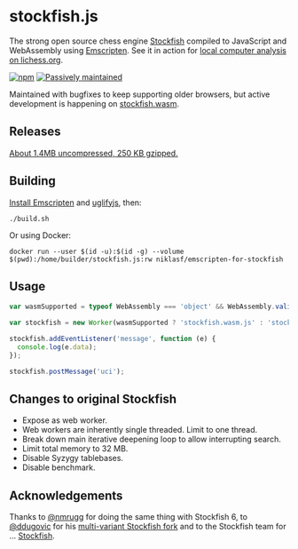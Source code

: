 stockfish.js
============

The strong open source chess engine
[Stockfish](https://github.com/official-stockfish/Stockfish)
compiled to JavaScript and WebAssembly using
[Emscripten](https://kripken.github.io/emscripten-site/). See it in action
for [local computer analysis on lichess.org](https://lichess.org/analysis).

[![npm](https://badge.fury.io/js/stockfish.js.svg)](https://badge.fury.io/js/stockfish.js)
[![Passively maintained](https://img.shields.io/badge/passively%20maintained-x-yellow.svg)](#)

Maintained with bugfixes to keep supporting older browsers, but active
development is happening on [stockfish.wasm](https://github.com/lichess-org/stockfish.wasm).

Releases
--------

[About 1.4MB uncompressed, 250 KB gzipped.](https://github.com/lichess-org/stockfish.js/releases)

Building
--------

[Install Emscripten](https://kripken.github.io/emscripten-site/docs/getting_started/downloads.html) and 
[uglifyjs](https://github.com/mishoo/UglifyJS2),
then:

```
./build.sh
```

Or using Docker:

```
docker run --user $(id -u):$(id -g) --volume $(pwd):/home/builder/stockfish.js:rw niklasf/emscripten-for-stockfish
```

Usage
-----

```javascript
var wasmSupported = typeof WebAssembly === 'object' && WebAssembly.validate(Uint8Array.of(0x0, 0x61, 0x73, 0x6d, 0x01, 0x00, 0x00, 0x00));

var stockfish = new Worker(wasmSupported ? 'stockfish.wasm.js' : 'stockfish.js');

stockfish.addEventListener('message', function (e) {
  console.log(e.data);
});

stockfish.postMessage('uci');
```

Changes to original Stockfish
-----------------------------

* Expose as web worker.
* Web workers are inherently single threaded. Limit to one thread.
* Break down main iterative deepening loop to allow interrupting search.
* Limit total memory to 32 MB.
* Disable Syzygy tablebases.
* Disable benchmark.

Acknowledgements
----------------

Thanks to [@nmrugg](https://github.com/nmrugg/stockfish.js) for doing the same
thing with Stockfish 6, to [@ddugovic](https://github.com/ddugovic) for his
[multi-variant Stockfish fork](https://github.com/ddugovic/Stockfish) and to
the Stockfish team for ...
[Stockfish](https://github.com/official-stockfish/Stockfish).
